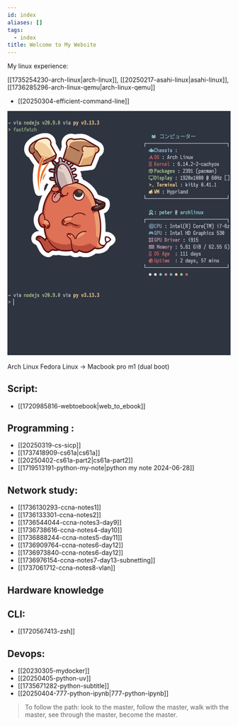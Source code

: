 ```yaml
---
id: index
aliases: []
tags:
  - index
title: Welcome to My Website
---
```


My linux experience:

[[1735254230-arch-linux|arch-linux]], [[20250217-asahi-linux|asahi-linux]], [[1736285296-arch-linux-qemu|arch-linux-qemu]]

- [[20250304-efficient-command-line]]

![](index/2025-04-15-18-38-58.png)

Arch Linux
Fedora Linux -> Macbook pro m1 (dual boot)

## Script:

- [[1720985816-webtoebook|web_to_ebook]]

## Programming :

- [[20250319-cs-sicp]]
- [[1737418909-cs61a|cs61a]]
- [[20250402-cs61a-part2|cs61a-part2]]
- [[1719513191-python-my-note|python my note 2024-06-28]]

## Network study:

- [[1736130293-ccna-notes1]]
- [[1736133301-ccna-notes2]]
- [[1736544044-ccna-notes3-day9]]
- [[1736738616-ccna-notes4-day10]]
- [[1736888244-ccna-notes5-day11]]
- [[1736909764-ccna-notes6-day12]]
- [[1736973840-ccna-notes6-day12]]
- [[1736976154-ccna-notes7-day13-subnetting]]
- [[1737061712-ccna-notes8-vlan]]

## Hardware knowledge

## CLI:

- [[1720567413-zsh]]

## Devops:

- [[20230305-mydocker]]
- [[20250405-python-uv]]
- [[1735671282-python-subtitle]]
- [[20250404-777-python-ipynb|777-python-ipynb]]

> To follow the path: look to the master, follow the master, walk with the master, see through the master, become the master.
